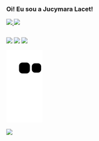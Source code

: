 ### Oi! Eu sou a Jucymara Lacet!

 <div>
  <a href="https://github.com/jucylacet">
  <img height="180em" src="https://github-readme-stats.vercel.app/api?username=jucylacet&show_icons=true&theme=dracula&include_all_commits=true&count_private=true"/>
  <img height="180em" src="https://github-readme-stats.vercel.app/api/top-langs/?username=jucylacet&layout=compact&langs_count=16&theme=dracula"/>
</div>

  ##
 
<div> 
  <a href="https://instagram.com/jucylacet" target="_blank"><img src="https://img.shields.io/badge/-Instagram-%23E4405F?style=for-the-badge&logo=instagram&logoColor=white" target="_blank"></a>
 <a href="https://discord.gg/JucyLacet#8611" target="_blank"><img src="https://img.shields.io/badge/Discord-7289DA?style=for-the-badge&logo=discord&logoColor=white" target="_blank"></a> 
  <a href="https://www.linkedin.com/in/jucymara-lacet/" target="_blank"><img src="https://img.shields.io/badge/-LinkedIn-%230077B5?style=for-the-badge&logo=linkedin&logoColor=white" target="_blank"></a> 
</div>

![Snake animation](https://github.com/rafaballerini/rafaballerini/blob/output/github-contribution-grid-snake.svg)

[![](https://visitcount.itsvg.in/api?id=wllysses&icon=0&color=0)](https://visitcount.itsvg.in)
